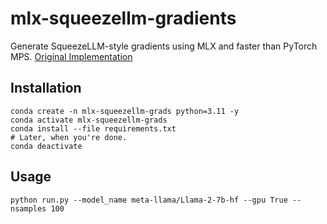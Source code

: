# mlx-squeezellm-gradients

Generate SqueezeLLM-style gradients using MLX and faster than PyTorch MPS. [Original Implementation](https://github.com/kssteven418/SqueezeLLM-gradients)

## Installation
```shell
conda create -n mlx-squeezellm-grads python=3.11 -y
conda activate mlx-squeezellm-grads
conda install --file requirements.txt
# Later, when you're done.
conda deactivate
```

## Usage

```shell
python run.py --model_name meta-llama/Llama-2-7b-hf --gpu True --nsamples 100
```